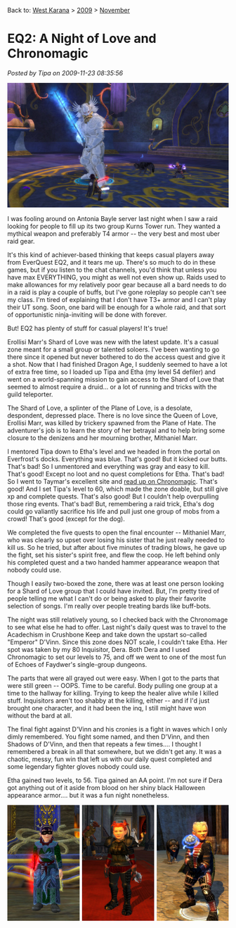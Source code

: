 Back to: [West Karana](/posts/westkarana.md) > [2009](/posts/2009/westkarana.md) > [November](./westkarana.md)
# EQ2: A Night of Love and Chronomagic

*Posted by Tipa on 2009-11-23 08:35:56*

![Hobbits vs a God](../../../uploads/2009/11/EverQuest2-2009-11-22-22-42-15-62.jpg "Hobbits vs a God")

I was fooling around on Antonia Bayle server last night when I saw a raid looking for people to fill up its two group Kurns Tower run. They wanted a mythical weapon and preferably T4 armor -- the very best and most uber raid gear.

It's this kind of achiever-based thinking that keeps casual players away from EverQuest EQ2, and it tears me up. There's so much to do in these games, but if you listen to the chat channels, you'd think that unless you have max EVERYTHING, you might as well not even show up. Raids used to make allowances for my relatively poor gear because all a bard needs to do in a raid is play a couple of buffs, but I've gone roleplay so people can't see my class. I'm tired of explaining that I don't have T3+ armor and I can't play their UT song. Soon, one bard will be enough for a whole raid, and that sort of opportunistic ninja-inviting will be done with forever.

But! EQ2 has plenty of stuff for casual players! It's true!

Erollisi Marr's Shard of Love was new with the latest update. It's a casual zone meant for a small group or talented soloers. I've been wanting to go there since it opened but never bothered to do the access quest and give it a shot. Now that I had finished Dragon Age, I suddenly seemed to have a lot of extra free time, so I loaded up Tipa and Etha (my level 54 defiler) and went on a world-spanning mission to gain access to the Shard of Love that seemed to almost require a druid... or a lot of running and tricks with the guild teleporter.

The Shard of Love, a splinter of the Plane of Love, is a desolate, despondent, depressed place. There is no love since the Queen of Love, Erollisi Marr, was killed by trickery spawned from the Plane of Hate. The adventurer's job is to learn the story of her betrayal and to help bring some closure to the denizens and her mourning brother, Mithaniel Marr.

I mentored Tipa down to Etha's level and we headed in from the portal on Everfrost's docks. Everything was blue. That's good! But it kicked our butts. That's bad! So I unmentored and everything was gray and easy to kill. That's good! Except no loot and no quest completions for Etha. That's bad! So I went to Taymar's excellent site and [read up on Chronomagic](http://www.mmorpg-info.org/eq2/chronomagic-automentoring/). That's good! And I set Tipa's level to 60, which made the zone doable, but still give xp and complete quests. That's also good! But I couldn't help overpulling those ring events. That's bad! But, remembering a raid trick, Etha's dog could go valiantly sacrifice his life and pull just one group of mobs from a crowd! That's good (except for the dog).

We completed the five quests to open the final encounter -- Mithaniel Marr, who was clearly so upset over losing his sister that he just really needed to kill us. So he tried, but after about five minutes of trading blows, he gave up the fight, set his sister's spirit free, and flew the coop. He left behind only his completed quest and a two handed hammer appearance weapon that nobody could use.

Though I easily two-boxed the zone, there was at least one person looking for a Shard of Love group that I could have invited. But, I'm pretty tired of people telling me what I can't do or being asked to play their favorite selection of songs. I'm really over people treating bards like buff-bots.

The night was still relatively young, so I checked back with the Chronomage to see what else he had to offer. Last night's daily quest was to travel to the Acadechism in Crushbone Keep and take down the upstart so-called "Emperor" D'Vinn. Since this zone does NOT scale, I couldn't take Etha. Her spot was taken by my 80 Inquisitor, Dera. Both Dera and I used Chronomagic to set our levels to 75, and off we went to one of the most fun of Echoes of Faydwer's single-group dungeons.

The parts that were all grayed out were easy. When I got to the parts that were still green -- OOPS. Time to be careful. Body pulling one group at a time to the hallway for killing. Trying to keep the healer alive while I killed stuff. Inquisitors aren't too shabby at the killing, either -- and if I'd just brought one character, and it had been the inq, I still might have won without the bard at all.

The final fight against D'Vinn and his cronies is a fight in waves which I only dimly remembered. You fight some named, and then D'Vinn, and then Shadows of D'Vinn, and then that repeats a few times.... I thought I remembered a break in all that somewhere, but we didn't get any. It was a chaotic, messy, fun win that left us with our daily quest completed and some legendary fighter gloves nobody could use.

Etha gained two levels, to 56. Tipa gained an AA point. I'm not sure if Dera got anything out of it aside from blood on her shiny black Halloween appearance armor.... but it was a fun night nonetheless.

![Tipa (in Robe of Kunark Achievements), Dera and Etha with the Shard of Love hammer](../../../uploads/2009/11/chrono.png "Tipa (in Robe of Kunark Achievements), Dera and Etha with the Shard of Love hammer")
